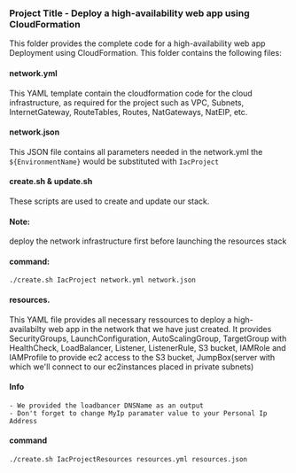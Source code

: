 ### Project Title - Deploy a high-availability web app using CloudFormation
This folder provides the complete code for a high-availability web app Deployment using CloudFormation. This folder contains the following files:


#### network.yml
This YAML template contain the cloudformation code for the cloud infrastructure, as required for the project such as VPC, Subnets, InternetGateway, RouteTables, Routes, NatGateways, NatEIP, etc. 

#### network.json
This JSON file contains all parameters needed in the network.yml
the `${EnvironmentName}` would be substituted with `IacProject`

#### create.sh & update.sh
These scripts are used to create and update our stack.

#### Note: 
deploy the network infrastructure first before launching the resources stack

#### command:
    ./create.sh IacProject network.yml network.json

#### resources.
This YAML file provides all necessary ressources to deploy a high-availabilty web app 
in the network that we have just created. It provides SecurityGroups, LaunchConfiguration, AutoScalingGroup, TargetGroup with HealthCheck, LoadBalancer, Listener, ListenerRule, S3 bucket, IAMRole and IAMProfile to provide ec2 access to the S3 bucket,
JumpBox(server with which we'll connect to our ec2instances placed in private subnets)

#### Info
    - We provided the loadbancer DNSName as an output
    - Don't forget to change MyIp paramater value to your Personal Ip Address

#### command
    ./create.sh IacProjectResources resources.yml resources.json
